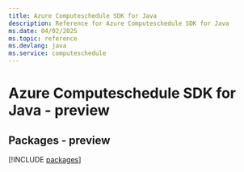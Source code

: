 ```yaml
---
title: Azure Computeschedule SDK for Java
description: Reference for Azure Computeschedule SDK for Java
ms.date: 04/02/2025
ms.topic: reference
ms.devlang: java
ms.service: computeschedule
---
```

# Azure Computeschedule SDK for Java - preview
## Packages - preview
[!INCLUDE [packages](computeschedule-index.md)]